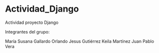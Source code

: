 # Actividad_Django
Actividad proyecto Django

Integrantes del grupo:

María Susana Gallardo 
Orlando Jesus Gutiérrez
Keila Martínez
Juan Pablo Vera
